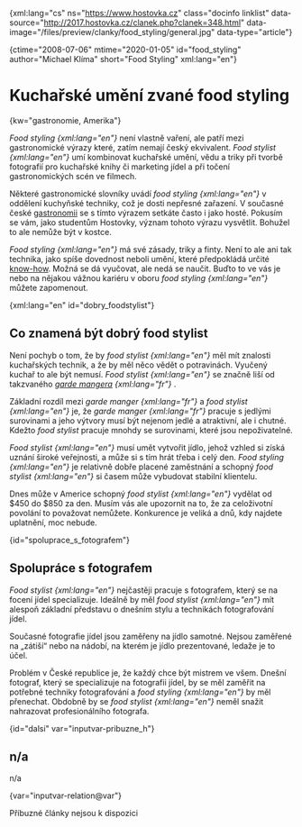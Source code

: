 
{xml:lang="cs" ns="https://www.hostovka.cz" class="docinfo linklist" data-source="http://2017.hostovka.cz/clanek.php?clanek=348.html" data-image="/files/preview/clanky/food_styling/general.jpg" data-type="article"}

{ctime="2008-07-06" mtime="2020-01-05" id="food_styling" author="Michael Klíma" short="Food Styling" xml:lang="en"}

# Kuchařské umění zvané food styling

<!-- generated attribute kw by user_udpatekw.sh on 2020-05-07, do not edit -->

{kw="gastronomie, Amerika"}

_Food styling {xml:lang="en"}_ není vlastně vaření, ale patří mezi gastronomické výrazy které, zatím nemají český ekvivalent. _Food stylist {xml:lang="en"}_ umí kombinovat kuchařské umění, vědu a triky při tvorbě fotografií pro kuchařské knihy či marketing jídel a při točení gastronomických scén ve filmech.

Některé gastronomické slovníky uvádí _food styling {xml:lang="en"}_ v oddělení kuchyňské techniky, což je dosti nepřesné zařazení. V současné české [gastronomii][1] se s tímto výrazem setkáte často i jako hosté. Pokusím se vám, jako studentům Hostovky, význam tohoto výrazu vysvětlit. Bohužel to ale nemůže být v kostce.

_Food styling {xml:lang="en"}_ má své zásady, triky a finty. Není to ale ani tak technika, jako spíše dovednost neboli umění, které předpokládá určité [know-how][2]. Možná se dá vyučovat, ale nedá se naučit. Buďto to ve vás je nebo na nějakou vážnou kariéru v oboru _food styling {xml:lang="en"}_ můžete zapomenout.

{xml:lang="en" id="dobry_foodstylist"}

## Co znamená být dobrý food stylist

Není pochyb o tom, že by _food stylist {xml:lang="en"}_ měl mít znalosti kuchařských technik, a že by měl něco vědět o potravinách. Vyučený kuchař to ale být nemusí. _Food stylist {xml:lang="en"}_ se značně liší od takzvaného _[garde mangera][3] {xml:lang="fr"}_ . 

Základní rozdíl mezi _garde manger {xml:lang="fr"}_ a _food stylist {xml:lang="en"}_ je, že _garde manger {xml:lang="fr"}_ pracuje s jedlými surovinami a jeho výtvory musí být nejenom jedlé a atraktivní, ale i chutné. Kdežto _food stylist_ pracuje mnohdy se surovinami, které jsou nepoživatelné.

_Food stylist {xml:lang="en"}_ musí umět vytvořit jídlo, jehož vzhled si získá uznání široké veřejnosti, a může si s tím hrát třeba i celý den. _Food styling {xml:lang="en"}_ je relativně dobře placené zaměstnání a schopný _food stylist {xml:lang="en"}_ si časem může vybudovat stabilní klientelu.

Dnes může v Americe schopný _food stylist {xml:lang="en"}_ vydělat od $450 do $850 za den. Musím vás ale upozornit na to, že za celoživotní povolání to považovat nemůžete. Konkurence je veliká a dnů, kdy najdete uplatnění, moc nebude.

{id="spoluprace\_s\_fotografem"}

## Spolupráce s fotografem

_Food stylist {xml:lang="en"}_ nejčastěji pracuje s fotografem, který se na focení jídel specializuje. Ideálně by měl _food stylist {xml:lang="en"}_ mít alespoň základní představu o dnešním stylu a technikách fotografování jídel.

Současné fotografie jídel jsou zaměřeny na jídlo samotné. Nejsou zaměřené na „zátiší“ nebo na nádobí, na kterém je jídlo prezentované, ledaže je to účel.

Problém v České republice je, že každý chce být mistrem ve všem. Dnešní fotograf, který se specializuje na fotografii jídel, by se měl zaměřit na potřebné techniky fotografování a _food styling {xml:lang="en"}_ by měl přenechat. Obdobně by se _food stylist {xml:lang="en"}_ neměl snažit nahrazovat profesionálního fotografa.

{id="dalsi" var="inputvar-pribuzne_h"}

## n/a

n/a

{var="inputvar-relation@var"}

Příbuzné články nejsou k dispozici

 [1]: gastronomie
 [2]: know_how
 [3]: garde_manger

